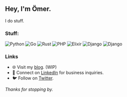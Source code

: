 ## Hey, I'm Ömer.

I do stuff.

### Stuff:

![Python](https://img.shields.io/badge/Python-3776AB?style=for-the-badge&logo=python&logoColor=white) ![Go](https://img.shields.io/badge/Go-00ADD8?style=for-the-badge&logo=go&logoColor=white) ![Rust](https://img.shields.io/badge/Rust-000000?style=for-the-badge&logo=rust&logoColor=white) ![PHP](https://img.shields.io/badge/PHP-777BB4?style=for-the-badge&logo=php&logoColor=white) ![Elixir](https://img.shields.io/badge/Elixir-4B275F?style=for-the-badge&logo=elixir&logoColor=white) ![Django](https://img.shields.io/badge/django-%23092E20.svg?style=for-the-badge&logo=django&logoColor=white) ![Django](https://img.shields.io/badge/Qt-41CD52?style=for-the-badge&logo=qt&logoColor=white) 

### Links

- 🌐 Visit my [blog](https://omerustun.com.tr). (WIP)
- 📄 Connect on [LinkedIn](https://www.linkedin.com/in/omerbustun/) for business inquiries.
- 🐦 Follow on [Twitter](https://twitter.com/omerbustun).

_Thanks for stopping by._
